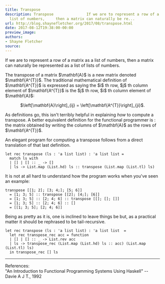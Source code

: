 ```yaml
---
title: Transpose
description: Transpose               If we are to represent a row of a matrix as a
  list of numbers,     then a matrix can naturally be re...
url: http://blog.shaynefletcher.org/2017/08/transpose.html
date: 2017-08-12T19:38:00-00:00
preview_image:
authors:
- Shayne Fletcher
source:
---
```



<html>
  <head>
  
  <meta content="text/html; charset=iso-8859-1" http-equiv="Content-Type"/>
  
  <title>Transpose</title>
  </head>
  <body>
  <p>
    If we are to represent a row of a matrix as a list of numbers,
    then a matrix can naturally be represented as a list of lists of
    numbers.
  </p>
  <p>The transpose of a matrix $\mathbf{A}$ is a new matrix denoted
    $\mathbf{A^{T}}$. The traditional mathematical definition of
    $\mathbf{A^{T}}$ is expressed as saying the $i$ th row, $j$ th
    column element of $\mathbf{A^{T}}$ is the $j$ th row, $i$ th
    column element of $\mathbf{A}$:
    </p><div align="center">
    $\left[\mathbf{A}\right]_{ij} = \left[\mathbf{A^{T}}\right]_{ji}$.
    </div>
  
  <p>
    As definitions go, this isn't terribly helpful in
    explaining <em>how</em> to compute a transpose. A better
    equivalent definition for the functional programmer is : the
    matrix obtained by writing the columns of $\mathbf{A}$ as the
    rows of $\mathbf{A^{T}}$.
  </p>
  <p>
    An elegant program for computing a transpose follows from a
    direct translation of that last definition.
</p><pre><code class="code"><span class="keyword">let</span> <span class="keyword">rec</span> transpose (ls : <span class="keywordsign">'</span>a list list) : <span class="keywordsign">'</span>a list list =
  <span class="keyword">match</span> ls <span class="keyword">with</span>
  <span class="keywordsign">|</span> [] <span class="keywordsign">|</span> [] :: _ <span class="keywordsign">-&gt;</span> []
  <span class="keywordsign">|</span> ls <span class="keywordsign">-&gt;</span> <span class="constructor">List</span>.map (<span class="constructor">List</span>.hd) ls :: transpose (<span class="constructor">List</span>.map (<span class="constructor">List</span>.tl) ls)
</code></pre>
  
  <p>
  It is not at all hard to understand how the program works when
  you've seen an example:
  </p><pre><code class="code">transpose [[1; 2]; [3; 4;]; [5; 6]]
  = [1; 3; 5] :: transpose [[2]; [4;]; [6]]
  = [1; 3; 5] :: [2; 4; 6] :: transpose [[]; []; []]
  = [1; 3; 5] :: [2; 4; 6] :: []
  = [[1; 3; 5]; [2; 4; 6]]</code></pre>
  
  <p>
    Being as pretty as it is, one is inclined to leave things be but,
    as a practical matter it should be rephrased to be tail-recursive.
</p><pre><code class="code"><span class="keyword">let</span> <span class="keyword">rec</span> transpose (ls : <span class="keywordsign">'</span>a list list) : <span class="keywordsign">'</span>a list list  =
  <span class="keyword">let</span> <span class="keyword">rec</span> transpose_rec acc = <span class="keyword">function</span>
  <span class="keywordsign">|</span> [] <span class="keywordsign">|</span> [] :: _ <span class="keywordsign">-&gt;</span> <span class="constructor">List</span>.rev acc
  <span class="keywordsign">|</span> ls <span class="keywordsign">-&gt;</span> transpose_rec (<span class="constructor">List</span>.map (<span class="constructor">List</span>.hd) ls :: acc) (<span class="constructor">List</span>.map (<span class="constructor">List</span>.tl) ls)
  <span class="keyword">in</span> transpose_rec [] ls
</code></pre>   
  
  <hr/>
  <p>
    References:<br/>
    &quot;An Introduction to Functional Programming Systems Using Haskell&quot; -- Davie A J T., 1992
  </p>
  </body>
</html>

